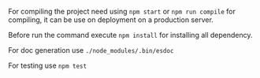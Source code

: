 
For compiling the project need using <code>npm start</code> or <code>npm run compile</code>  for compiling, it can be use on deployment on a production server.

Before run the command execute <code>npm install</code> for installing all dependency.

For doc generation use <code>./node_modules/.bin/esdoc</code>

For testing use <code>npm test</code>